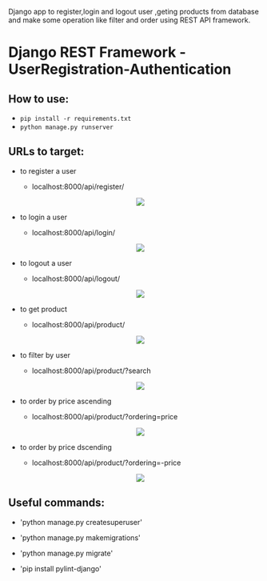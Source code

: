 

Django app to register,login and logout user  ,geting products from database and make some operation like filter and order using REST API framework.

# Django REST Framework - UserRegistration-Authentication

## How to use:
  - `pip install -r requirements.txt`
  - `python manage.py runserver`
  
## URLs to target:
  - to register a user
    - localhost:8000/api/register/
	<p align="center"> <img src="./screens/register.png"> </p>
  - to login a user
    - localhost:8000/api/login/
	<p align="center"> <img src="./screens/register.png"> </p>
  - to logout a user
    - localhost:8000/api/logout/
	<p align="center"> <img src="./screens/register.png"> </p>
  - to get product
    - localhost:8000/api/product/
	<p align="center"> <img src="./screens/register.png"> </p>
  - to filter by user
    - localhost:8000/api/product/?search
	<p align="center"> <img src="./screens/register.png"> </p>
  - to order by price ascending
    - localhost:8000/api/product/?ordering=price
	<p align="center"> <img src="./screens/register.png"> </p>
  - to order by price dscending
    - localhost:8000/api/product/?ordering=-price

	<p align="center"> <img src="./screens/register.png"> </p>


## Useful commands:
  - 'python manage.py createsuperuser'
  - 'python manage.py makemigrations'
  - 'python manage.py migrate'

  - 'pip install pylint-django'
